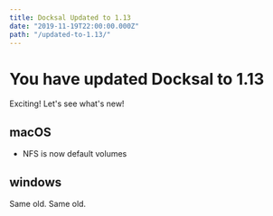 ```yaml
---
title: Docksal Updated to 1.13
date: "2019-11-19T22:00:00.000Z"
path: "/updated-to-1.13/"
---
```


# You have updated Docksal to 1.13 

Exciting! Let's see what's new!

## macOS

- NFS is now default volumes

## windows

Same old. Same old.
